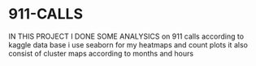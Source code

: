 # 911-CALLS
IN THIS PROJECT I DONE SOME ANALYSICS on 911 calls according to kaggle data base i use seaborn for my heatmaps and count plots it also consist of cluster maps according to months and hours
